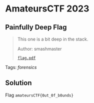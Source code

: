 # AmateursCTF 2023

## Painfully Deep Flag

> This one is a bit deep in the stack.
>
>  Author: smashmaster
>
> [`flag.pdf`](flag.pdf)

Tags: _forensics_

## Solution

Flag `amateursCTF{0ut_0f_b0unds}`